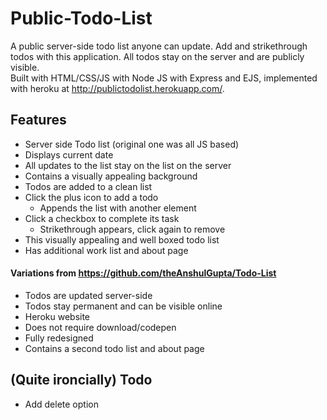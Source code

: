 # Public-Todo-List
A public server-side todo list anyone can update. Add and strikethrough todos with this application. All todos stay on the server and are publicly visible. <br>
Built with HTML/CSS/JS with Node JS with Express and EJS, implemented with heroku at http://publictodolist.herokuapp.com/. 
## Features
- Server side Todo list (original one was all JS based)
- Displays current date
- All updates to the list stay on the list on the server
- Contains a visually appealing background 
- Todos are added to a clean list
- Click the plus icon to add a todo
  - Appends the list with another element
- Click a checkbox to complete its task
  - Strikethrough appears, click again to remove
- This visually appealing and well boxed todo list
- Has additional work list and about page

#### Variations from https://github.com/theAnshulGupta/Todo-List
- Todos are updated server-side 
- Todos stay permanent and can be visible online
- Heroku website
- Does not require download/codepen
- Fully redesigned
- Contains a second todo list and about page

## (Quite ironcially) Todo
- Add delete option
